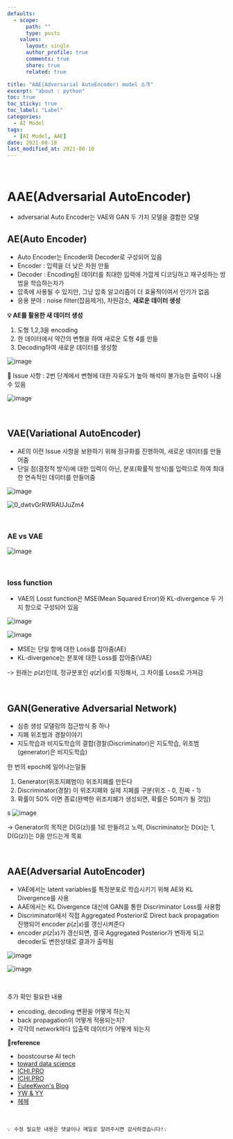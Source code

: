 ```yaml
---
defaults:
  - scope:
      path: ""
      type: posts
    values:
      layout: single
      author_profile: true
      comments: true
      share: true
      related: true

title: "AAE(Adversarial AutoEncoder) model 소개"
excerpt: "about : python"
toc: true
toc_sticky: true
toc_label: "Label"
categories:
  - AI Model
tags:
  - [AI Model, AAE]
date: 2021-08-10
last_modified_at: 2021-08-10
---
```


<br>

# AAE(Adversarial AutoEncoder)

- adversarial Auto Encoder는 VAE와 GAN 두 가지 모델을 결합한 모델

## AE(Auto Encoder)

- Auto Encoder는 Encoder와 Decoder로 구성되어 있음
- Encoder : 입력을 더 낮은 차원 만듦
- Decoder : Encoding된 데이터를 최대한 입력에 가깝게 디코딩하고 재구성하는 방법을 학습하는자가 
- 압축에 사용될 수 있지만, 그냥 압축 알고리즘이 더 효율적이여서 인기가 없음
- 응용 분야 : noise filter(잡음제거), 차원감소, **새로운 데이터 생성**


**💡 AE를 활용한 새 데이터 생성**

1. 도형 1,2,3을 encoding 
2. 한 데이터에서 약간의 변형을 하여 새로운 도형 4를 만듦
3. Decoding하여 새로운 데이터를 생성함

![image](https://user-images.githubusercontent.com/77658029/128884130-f618310d-764e-4f19-90b7-fa3a2e730574.png)

🚨 Issue 사항 : 2번 단계에서 변형에 대한 자유도가 높아 해석이 불가능한 출력이 나올 수 있음

![image](https://user-images.githubusercontent.com/77658029/128885287-79a7569c-232b-445e-9b50-aafde76b31ac.png)

<br>

## VAE(Variational AutoEncoder)

- AE의 이런 Issue 사항을 보완하기 위해 정규화를 진행하여, 새로운 데이터를 만들어줌
- 단일 점(결정적 방식)에 대한 입력이 아닌, 분포(확률적 방식)를 입력으로 하여 최대한 연속적인 데이터를 만들어줌

![image](https://user-images.githubusercontent.com/77658029/128886259-1c00e2c5-e3f8-4678-a477-02bc3f605a47.png)

![0_dwtvGrRWRAUJuZm4](https://user-images.githubusercontent.com/77658029/128886941-8f3e7be4-f620-4065-9574-fc5caac5aec4.gif)


<br>

### AE vs VAE

![image](https://user-images.githubusercontent.com/77658029/128891411-d22b460f-7140-4e28-9e5c-e61931fc467b.png)

<br>

### loss function

- VAE의 Losst function은 MSE(Mean Squared Error)와 KL-divergence 두 가지 항으로 구성되어 있음

![image](https://user-images.githubusercontent.com/77658029/128891648-f5611de7-bedd-4d0a-b1d5-1422808de95c.png)

![image](https://user-images.githubusercontent.com/77658029/128892086-00ea8561-7129-44c8-8cc8-77e76d21952e.png)

- MSE는 단일 항에 대한 Loss를 잡아줌(AE)
- KL-divergence는 분포에 대한 Loss를 잡아줌(VAE)

-> 원래는 $p(z)$인데, 정규분포인 $q(z|x)$를 지정해서, 그 차이를 Loss로 가져감

<br>

## GAN(Generative Adversarial Network)

- 심층 생성 모델링의 접근방식 중 하나
- 지폐 위조범과 경찰이야기
- 지도학습과 비지도학습의 결합(경찰(Discriminator)은 지도학습, 위조범(generator)은 비지도학습)

한 번의 epoch에 일어나는일들

1. Generator(위조지폐범이) 위조지폐를 만든다
2. Discriminator(경찰) 이 위조지폐와 실제 지폐를 구분(위조 - 0, 진짜 - 1)
3. 확률이 50% 이면 종료(완벽한 위조지폐가 생성되면, 확률은 50퍼가 될 것임)

s
![image](https://user-images.githubusercontent.com/77658029/128894266-31f3473b-59d8-4cfe-88b3-e30a1583bb00.png)

-> Generator의 목적은 D(G(z))를 1로 만들려고 노력, Discriminator는  D(x)는 1, D(G(z))는 0을 만드는게 목표

<br>


## AAE(Adversarial AutoEncoder)

- VAE에서는 latent variables를 특정분포로 학습시키기 위해 AE와 KL Divergence를 사용
- AAE에서는 KL Divergence 대신에 GAN를 통한 Discriminator Loss를 사용함
- Discriminator에서 직접 Aggregated Posterior로 Direct back propagation 진행되어 encoder $p(z|x)$를 갱신시켜준다
- encoder $p(z|x)$가 갱신되면, 결국 Aggregated Posterior가 변하게 되고 decoder도 변한상태로 결과가 출력됨

![image](https://user-images.githubusercontent.com/77658029/128899926-20e277a5-43af-4334-b4e9-d30e1545898e.png)

![image](https://user-images.githubusercontent.com/77658029/128899609-cb3fd915-b42f-4dbf-9fee-271e98a74bd0.png)


<br>

추가 확인 필요한 내용
- encoding, decoding 변환을 어떻게 하는지
- back propagation이 어떻게 적용되는지?
- 각각의 network마다 입출력 데이터가 어떻게 되는지 


**📌reference**
- boostcourse AI tech
- [toward data science](https://towardsdatascience.com/understanding-variational-autoencoders-vaes-f70510919f73)
- [ICHI.PRO](https://ichi.pro/ko/vae-variational-auto-encoder-leul-sayonghan-saengseong-modelling-277371603749134)
- [ICHI.PRO](https://ichi.pro/ko/aae-adversarial-auto-encoder-180304991426392)
- [EuleeKwon's Blog](https://m.blog.naver.com/euleekwon/221557899873)
- [YW & YY](https://greeksharifa.github.io/generative%20model/2020/08/23/AAE/)
- [헤헤](https://cumulu-s.tistory.com/26)

<br>

```
💡 수정 필요한 내용은 댓글이나 메일로 알려주시면 감사하겠습니다!💡 
```
